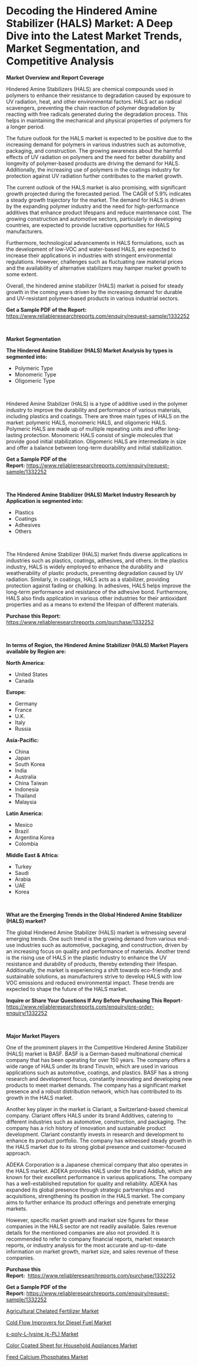 <p><h1>Decoding the Hindered Amine Stabilizer (HALS) Market: A Deep Dive into the Latest Market Trends, Market Segmentation, and Competitive Analysis</h1></p><p><strong>Market Overview and Report Coverage</strong></p>
<p><p>Hindered Amine Stabilizers (HALS) are chemical compounds used in polymers to enhance their resistance to degradation caused by exposure to UV radiation, heat, and other environmental factors. HALS act as radical scavengers, preventing the chain reaction of polymer degradation by reacting with free radicals generated during the degradation process. This helps in maintaining the mechanical and physical properties of polymers for a longer period.</p><p>The future outlook for the HALS market is expected to be positive due to the increasing demand for polymers in various industries such as automotive, packaging, and construction. The growing awareness about the harmful effects of UV radiation on polymers and the need for better durability and longevity of polymer-based products are driving the demand for HALS. Additionally, the increasing use of polymers in the coatings industry for protection against UV radiation further contributes to the market growth.</p><p>The current outlook of the HALS market is also promising, with significant growth projected during the forecasted period. The CAGR of 5.9% indicates a steady growth trajectory for the market. The demand for HALS is driven by the expanding polymer industry and the need for high-performance additives that enhance product lifespans and reduce maintenance cost. The growing construction and automotive sectors, particularly in developing countries, are expected to provide lucrative opportunities for HALS manufacturers.</p><p>Furthermore, technological advancements in HALS formulations, such as the development of low-VOC and water-based HALS, are expected to increase their applications in industries with stringent environmental regulations. However, challenges such as fluctuating raw material prices and the availability of alternative stabilizers may hamper market growth to some extent.</p><p>Overall, the hindered amine stabilizer (HALS) market is poised for steady growth in the coming years driven by the increasing demand for durable and UV-resistant polymer-based products in various industrial sectors.</p></p>
<p><strong>Get a Sample PDF of the Report:</strong> <a href="https://www.reliableresearchreports.com/enquiry/request-sample/1332252">https://www.reliableresearchreports.com/enquiry/request-sample/1332252</a></p>
<p>&nbsp;</p>
<p><strong>Market Segmentation</strong></p>
<p><strong>The Hindered Amine Stabilizer (HALS) Market Analysis by types is segmented into:</strong></p>
<p><ul><li>Polymeric Type</li><li>Monomeric Type</li><li>Oligomeric Type</li></ul></p>
<p>&nbsp;</p>
<p><p>Hindered Amine Stabilizer (HALS) is a type of additive used in the polymer industry to improve the durability and performance of various materials, including plastics and coatings. There are three main types of HALS on the market: polymeric HALS, monomeric HALS, and oligomeric HALS. Polymeric HALS are made up of multiple repeating units and offer long-lasting protection. Monomeric HALS consist of single molecules that provide good initial stabilization. Oligomeric HALS are intermediate in size and offer a balance between long-term durability and initial stabilization.</p></p>
<p><strong>Get a Sample PDF of the Report:</strong>&nbsp;<a href="https://www.reliableresearchreports.com/enquiry/request-sample/1332252">https://www.reliableresearchreports.com/enquiry/request-sample/1332252</a></p>
<p>&nbsp;</p>
<p><strong>The Hindered Amine Stabilizer (HALS) Market Industry Research by Application is segmented into:</strong></p>
<p><ul><li>Plastics</li><li>Coatings</li><li>Adhesives</li><li>Others</li></ul></p>
<p>&nbsp;</p>
<p><p>The Hindered Amine Stabilizer (HALS) market finds diverse applications in industries such as plastics, coatings, adhesives, and others. In the plastics industry, HALS is widely employed to enhance the durability and weatherability of plastic products, preventing degradation caused by UV radiation. Similarly, in coatings, HALS acts as a stabilizer, providing protection against fading or chalking. In adhesives, HALS helps improve the long-term performance and resistance of the adhesive bond. Furthermore, HALS also finds application in various other industries for their antioxidant properties and as a means to extend the lifespan of different materials.</p></p>
<p><strong>Purchase this Report:</strong>&nbsp; <a href="https://www.reliableresearchreports.com/purchase/1332252">https://www.reliableresearchreports.com/purchase/1332252</a></p>
<p>&nbsp;</p>
<p><strong>In terms of Region, the Hindered Amine Stabilizer (HALS) Market Players available by Region are:</strong></p>
<p>
    <p> <strong> North America: </strong>
        <ul>
            <li>United States</li>
            <li>Canada</li>
        </ul>
        </p> 
    <p> <strong> Europe: </strong>
        <ul>
            <li>Germany</li>
            <li>France</li>
            <li>U.K.</li>
            <li>Italy</li>
            <li>Russia</li>
        </ul>
        </p> 
    <p> <strong> Asia-Pacific: </strong>
        <ul>
            <li>China</li>
            <li>Japan</li>
            <li>South Korea</li>
            <li>India</li>
            <li>Australia</li>
            <li>China Taiwan</li>
            <li>Indonesia</li>
            <li>Thailand</li>
            <li>Malaysia</li>
        </ul>
        </p> 
    <p> <strong> Latin America: </strong>
        <ul>
            <li>Mexico</li>
            <li>Brazil</li>
            <li>Argentina Korea</li>
            <li>Colombia</li>
        </ul>
        </p> 
    <p> <strong> Middle East & Africa: </strong>
        <ul>
            <li>Turkey</li>
            <li>Saudi</li>
            <li>Arabia</li>
            <li>UAE</li>
            <li>Korea</li>
        </ul>
    </p>
    </p>
<p>&nbsp;</p>
<p><strong>What are the Emerging Trends in the Global Hindered Amine Stabilizer (HALS) market?</strong></p>
<p><p>The global Hindered Amine Stabilizer (HALS) market is witnessing several emerging trends. One such trend is the growing demand from various end-use industries such as automotive, packaging, and construction, driven by an increasing focus on quality and performance of materials. Another trend is the rising use of HALS in the plastic industry to enhance the UV resistance and durability of products, thereby extending their lifespan. Additionally, the market is experiencing a shift towards eco-friendly and sustainable solutions, as manufacturers strive to develop HALS with low VOC emissions and reduced environmental impact. These trends are expected to shape the future of the HALS market.</p></p>
<p><strong>Inquire or Share Your Questions If Any Before Purchasing This Report</strong>- <a href="https://www.reliableresearchreports.com/enquiry/pre-order-enquiry/1332252">https://www.reliableresearchreports.com/enquiry/pre-order-enquiry/1332252</a></p>
<p>&nbsp;</p>
<p><strong>Major Market Players</strong></p>
<p><p>One of the prominent players in the Competitive Hindered Amine Stabilizer (HALS) market is BASF. BASF is a German-based multinational chemical company that has been operating for over 150 years. The company offers a wide range of HALS under its brand Tinuvin, which are used in various applications such as automotive, coatings, and plastics. BASF has a strong research and development focus, constantly innovating and developing new products to meet market demands. The company has a significant market presence and a robust distribution network, which has contributed to its growth in the HALS market.</p><p>Another key player in the market is Clariant, a Switzerland-based chemical company. Clariant offers HALS under its brand Additives, catering to different industries such as automotive, construction, and packaging. The company has a rich history of innovation and sustainable product development. Clariant constantly invests in research and development to enhance its product portfolio. The company has witnessed steady growth in the HALS market due to its strong global presence and customer-focused approach.</p><p>ADEKA Corporation is a Japanese chemical company that also operates in the HALS market. ADEKA provides HALS under the brand Addlub, which are known for their excellent performance in various applications. The company has a well-established reputation for quality and reliability. ADEKA has expanded its global presence through strategic partnerships and acquisitions, strengthening its position in the HALS market. The company aims to further enhance its product offerings and penetrate emerging markets.</p><p>However, specific market growth and market size figures for these companies in the HALS sector are not readily available. Sales revenue details for the mentioned companies are also not provided. It is recommended to refer to company financial reports, market research reports, or industry analysis for the most accurate and up-to-date information on market growth, market size, and sales revenue of these companies.</p></p>
<p><strong>Purchase this Report:</strong>&nbsp;&nbsp;<a href="https://www.reliableresearchreports.com/purchase/1332252">https://www.reliableresearchreports.com/purchase/1332252</a></p>
<p></p>
<p><strong>Get a Sample PDF of the Report:</strong>&nbsp;<a href="https://www.reliableresearchreports.com/enquiry/request-sample/1332252">https://www.reliableresearchreports.com/enquiry/request-sample/1332252</a></p>
<p><p><a href="https://github.com/rahu1505/Market-Research-Report-List-1/blob/main/agricultural-chelated-fertilizer-market.md">Agricultural Chelated Fertilizer Market</a></p><p><a href="https://github.com/rahu1506/Market-Research-Report-List-1/blob/main/cold-flow-improvers-for-diesel-fuel-market.md">Cold Flow Improvers for Diesel Fuel Market</a></p><p><a href="https://github.com/rahu1501/Market-Research-Report-List-1/blob/main/e-poly-l-lysine-e-pl-market.md">ε-poly-L-lysine (ε-PL) Market</a></p><p><a href="https://github.com/rahu1502/Market-Research-Report-List-1/blob/main/color-coated-sheet-for-household-appliances-market.md">Color Coated Sheet for Household Appliances Market</a></p><p><a href="https://github.com/rahu1503/Market-Research-Report-List-1/blob/main/feed-calcium-phosphates-market.md">Feed Calcium Phosphates Market</a></p></p>